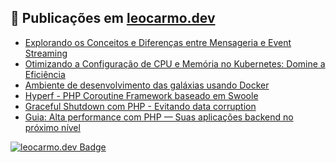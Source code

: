 ## 📕 Publicações em [leocarmo.dev](http://leocarmo.dev)

<!-- BLOG-POST-LIST:START -->
- [Explorando os Conceitos e Diferenças entre Mensageria e Event Streaming](https://leocarmo.dev/explorando-os-conceitos-e-diferencas-entre-mensageria-e-event-streaming)
- [Otimizando a Configuração de CPU e Memória no Kubernetes: Domine a Eficiência](https://leocarmo.dev/otimizando-a-configuracao-de-cpu-e-memoria-no-kubernetes-domine-a-eficiencia)
- [Ambiente de desenvolvimento das galáxias usando Docker](https://leocarmo.dev/ambiente-de-desenvolvimento-das-galaxias-usando-docker)
- [Hyperf - PHP Coroutine Framework baseado em Swoole](https://leocarmo.dev/hyperf-php-coroutine-framework-baseado-em-swoole)
- [Graceful Shutdown com PHP - Evitando data corruption](https://leocarmo.dev/graceful-shutdown-com-php-evitando-data-corruption)
- [Guia: Alta performance com PHP — Suas aplicações backend no próximo nível](https://leocarmo.dev/guia-alta-performance-com-php-suas-aplicacoes-backend-no-proximo-nivel)
<!-- BLOG-POST-LIST:END -->

[![leocarmo.dev Badge](https://img.shields.io/badge/LinkedIn-0077B5?style=for-the-badge&logo=linkedin&logoColor=white)]([http://leocarmo.dev](https://www.linkedin.com/in/leonardocarmo/))
